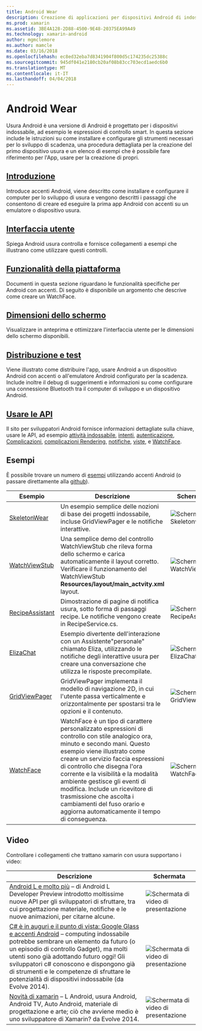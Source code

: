 ```yaml
---
title: Android Wear
description: Creazione di applicazioni per dispositivi Android di indossabile.
ms.prod: xamarin
ms.assetid: 3BE4A128-2D88-4500-9E48-20375EA99A49
ms.technology: xamarin-android
author: mgmclemore
ms.author: mamcle
ms.date: 03/16/2018
ms.openlocfilehash: ec8ed32eba7d8341904f800d5c174235dc25388c
ms.sourcegitcommit: 945df041e2180cb20af08b83cc703ecd1aedc6b0
ms.translationtype: MT
ms.contentlocale: it-IT
ms.lasthandoff: 04/04/2018
---
```

# <a name="android-wear"></a>Android Wear

Usura Android è una versione di Android è progettato per i dispositivi indossabile, ad esempio le espressioni di controllo smart. In questa sezione include le istruzioni su come installare e configurare gli strumenti necessari per lo sviluppo di scadenza, una procedura dettagliata per la creazione del primo dispositivo usura e un elenco di esempi che è possibile fare riferimento per l'App, usare per la creazione di propri.

##  <a name="getting-startedandroidwearget-startedindexmd"></a>[Introduzione](~/android/wear/get-started/index.md)

Introduce accenti Android, viene descritto come installare e configurare il computer per lo sviluppo di usura e vengono descritti i passaggi che consentono di creare ed eseguire la prima app Android con accenti su un emulatore o dispositivo usura.

##  <a name="user-interfaceandroidwearuser-interfaceindexmd"></a>[Interfaccia utente](~/android/wear/user-interface/index.md)

Spiega Android usura controlla e fornisce collegamenti a esempi che illustrano come utilizzare questi controlli.

##  <a name="platform-featuresandroidwearplatformindexmd"></a>[Funzionalità della piattaforma](~/android/wear/platform/index.md)

Documenti in questa sezione riguardano le funzionalità specifiche per Android con accenti. Di seguito è disponibile un argomento che descrive come creare un WatchFace.

##  <a name="screen-sizesandroidwearscreen-sizesmd"></a>[Dimensioni dello schermo](~/android/wear/screen-sizes.md)

Visualizzare in anteprima e ottimizzare l'interfaccia utente per le dimensioni dello schermo disponibili.

##  <a name="deployment--testingandroidweardeploy-testindexmd"></a>[Distribuzione e test](~/android/wear/deploy-test/index.md)

Viene illustrato come distribuire l'app, usare Android a un dispositivo Android con accenti o all'emulatore Android configurato per la scadenza. Include inoltre il debug di suggerimenti e informazioni su come configurare una connessione Bluetooth tra il computer di sviluppo e un dispositivo Android.

##  <a name="wear-apishttpsdeveloperandroidcomreferenceandroidsupportwearable"></a>[Usare le API](https://developer.android.com/reference/android/support/wearable)

Il sito per sviluppatori Android fornisce informazioni dettagliate sulla chiave, usare le API, ad esempio [attività indossabile](https://developer.android.com/reference/android/support/wearable/activity/package-summary.html), [intenti](https://developer.android.com/reference/com/google/android/wearable/intent/package-summary.html), [autenticazione](https://developer.android.com/reference/android/support/wearable/authentication/package-summary.html), [ Complicazioni](https://developer.android.com/reference/android/support/wearable/complications/package-summary.html), [complicazioni Rendering](https://developer.android.com/reference/android/support/wearable/complications/rendering/package-summary.html), [notifiche](https://developer.android.com/reference/android/support/wearable/notifications/package-summary.html), [viste](https://developer.android.com/reference/android/support/wearable/view/package-summary.html), e [WatchFace](https://developer.android.com/reference/android/support/wearable/watchface/package-summary.html).



## <a name="samples"></a>Esempi

È possibile trovare un numero di [esempi](https://developer.xamarin.com/samples/android/Android%20Wear/) utilizzando accenti Android (o passare direttamente alla [github](https://github.com/xamarin/monodroid-samples/tree/master/wear)). 

|Esempio|Descrizione|Schermata|
|--- |--- |--- |
|[SkeletonWear](https://developer.xamarin.com/samples/SkeletonWear/)|Un esempio semplice delle nozioni di base dei progetti indossabile, incluse GridViewPager e le notifiche interattive.|![Schermata di Skeletonwear](images/skeleton.png)|
|[WatchViewStub](https://developer.xamarin.com/samples/WatchViewStub/)|Una semplice demo del controllo WatchViewStub che rileva forma dello schermo e carica automaticamente il layout corretto.  Verificare il funzionamento del WatchViewStub **Resources/layout/main_actvity.xml** layout.|![Schermata di WatchViewStub](images/watchview.png)|
|[RecipeAssistant](https://developer.xamarin.com/samples/RecipeAssistant/)|Dimostrazione di pagine di notifica usura, sotto forma di passaggi recipe. Le notifiche vengono create in RecipeService.cs.|![Schermata di RecipeAssistant](images/recipeassist.png)|
|[ElizaChat](https://developer.xamarin.com/samples/ElizaChat/)|Esempio divertente dell'interazione con un Assistente"personale" chiamato Eliza, utilizzando le notifiche degli interattive usura per creare una conversazione che utilizza le risposte precompilate.|![Schermata di ElizaChat](images/eliza.png)|
|[GridViewPager](https://developer.xamarin.com/samples/GridViewPager/)|GridViewPager implementa il modello di navigazione 2D, in cui l'utente passa verticalmente e orizzontalmente per spostarsi tra le opzioni e il contenuto.|![Schermata di GridViewPager](images/gridviewpager.png)|
|[WatchFace](https://developer.xamarin.com/samples/monodroid/wear/WatchFace)|WatchFace è un tipo di carattere personalizzato espressioni di controllo con stile analogico ora, minuto e secondo mani. Questo esempio viene illustrato come creare un servizio faccia espressioni di controllo che disegna l'ora corrente e la visibilità e la modalità ambiente gestisce gli eventi di modifica. Include un ricevitore di trasmissione che ascolta i cambiamenti del fuso orario e aggiorna automaticamente il tempo di conseguenza.|![Schermata di WatchFace](images/gridviewpager.png)|


##  <a name="videos"></a>Video

Controllare i collegamenti che trattano xamarin con usura supportano i video:

|Descrizione|Schermata|
|--- |--- |
|[Android L e molto più](http://blog.xamarin.com/webinar-recording-android-l-and-so-much-more/) &ndash; di Android L Developer Preview introdotto moltissime nuove API per gli sviluppatori di sfruttare, tra cui progettazione materiale, notifiche e le nuove animazioni, per citarne alcune.|![Schermata di video di presentazione](images/video-android-l.png)|
|[C# è in auguri e il punto di vista: Google Glass e accenti Android](https://www.youtube.com/watch?v=80H8tXByZQc) &ndash; computing indossabile potrebbe sembrare un elemento da futuro (o un episodio di controllo Gadget), ma molti utenti sono già adottando futuro oggi! Gli sviluppatori c# conoscono e dispongono già di strumenti e le competenze di sfruttare le potenzialità di dispositivi indossabile (da Evolve 2014).|![Schermata di video di presentazione](images/video-eyes-ears.png)|
|[Novità di xamarin](https://www.youtube.com/watch?v=Gpqc2XZIQfU) &ndash; L Android, usura Android, Android TV, Auto Android, materiale di progettazione e arte; ciò che avviene medio è uno sviluppatore di Xamarin? da Evolve 2014.|![Schermata di video di presentazione](Images/video-whats-new.png)|


<!--

March 18
http://blog.xamarin.com/android-wear/

August 14
http://blog.xamarin.com/android-l-developer-preview-android-wear-support/

August 27
http://blog.xamarin.com/tips-for-your-first-android-wear-app/

Watch Face
https://github.com/Redth/Xamarin.Wear.WatchFace
-->
